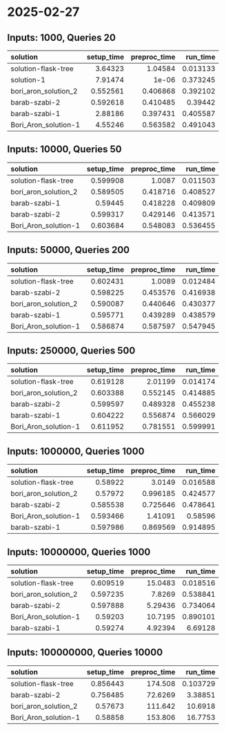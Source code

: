 # 2025-02-27

## Inputs: 1000, Queries 20

| solution             |   setup_time |   preproc_time |   run_time |
|:---------------------|-------------:|---------------:|-----------:|
| solution-flask-tree  |     3.64323  |       1.04584  |   0.013133 |
| solution-1           |     7.91474  |       1e-06    |   0.373245 |
| bori_aron_solution_2 |     0.552561 |       0.406868 |   0.392102 |
| barab-szabi-2        |     0.592618 |       0.410485 |   0.39442  |
| barab-szabi-1        |     2.88186  |       0.397431 |   0.405587 |
| Bori_Aron_solution-1 |     4.55246  |       0.563582 |   0.491043 |

## Inputs: 10000, Queries 50

| solution             |   setup_time |   preproc_time |   run_time |
|:---------------------|-------------:|---------------:|-----------:|
| solution-flask-tree  |     0.599908 |       1.0087   |   0.011503 |
| bori_aron_solution_2 |     0.589505 |       0.418716 |   0.408527 |
| barab-szabi-1        |     0.59445  |       0.418228 |   0.409809 |
| barab-szabi-2        |     0.599317 |       0.429146 |   0.413571 |
| Bori_Aron_solution-1 |     0.603684 |       0.548083 |   0.536455 |

## Inputs: 50000, Queries 200

| solution             |   setup_time |   preproc_time |   run_time |
|:---------------------|-------------:|---------------:|-----------:|
| solution-flask-tree  |     0.602431 |       1.0089   |   0.012484 |
| barab-szabi-2        |     0.598225 |       0.453576 |   0.416938 |
| bori_aron_solution_2 |     0.590087 |       0.440646 |   0.430377 |
| barab-szabi-1        |     0.595771 |       0.439289 |   0.438579 |
| Bori_Aron_solution-1 |     0.586874 |       0.587597 |   0.547945 |

## Inputs: 250000, Queries 500

| solution             |   setup_time |   preproc_time |   run_time |
|:---------------------|-------------:|---------------:|-----------:|
| solution-flask-tree  |     0.619128 |       2.01199  |   0.014174 |
| bori_aron_solution_2 |     0.603388 |       0.552145 |   0.414885 |
| barab-szabi-2        |     0.599597 |       0.489328 |   0.455238 |
| barab-szabi-1        |     0.604222 |       0.556874 |   0.566029 |
| Bori_Aron_solution-1 |     0.611952 |       0.781551 |   0.599991 |

## Inputs: 1000000, Queries 1000

| solution             |   setup_time |   preproc_time |   run_time |
|:---------------------|-------------:|---------------:|-----------:|
| solution-flask-tree  |     0.58922  |       3.0149   |   0.016588 |
| bori_aron_solution_2 |     0.57972  |       0.996185 |   0.424577 |
| barab-szabi-2        |     0.585538 |       0.725646 |   0.478641 |
| Bori_Aron_solution-1 |     0.593466 |       1.41091  |   0.58596  |
| barab-szabi-1        |     0.597986 |       0.869569 |   0.914895 |

## Inputs: 10000000, Queries 1000

| solution             |   setup_time |   preproc_time |   run_time |
|:---------------------|-------------:|---------------:|-----------:|
| solution-flask-tree  |     0.609519 |       15.0483  |   0.018516 |
| bori_aron_solution_2 |     0.597235 |        7.8269  |   0.538841 |
| barab-szabi-2        |     0.597888 |        5.29436 |   0.734064 |
| Bori_Aron_solution-1 |     0.59203  |       10.7195  |   0.890101 |
| barab-szabi-1        |     0.59274  |        4.92394 |   6.69128  |

## Inputs: 100000000, Queries 10000

| solution             |   setup_time |   preproc_time |   run_time |
|:---------------------|-------------:|---------------:|-----------:|
| solution-flask-tree  |     0.856443 |       174.508  |   0.103729 |
| barab-szabi-2        |     0.756485 |        72.6269 |   3.38851  |
| bori_aron_solution_2 |     0.57673  |       111.642  |  10.6918   |
| Bori_Aron_solution-1 |     0.58858  |       153.806  |  16.7753   |